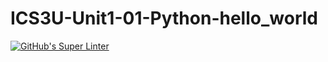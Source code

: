 # ICS3U-Unit1-01-Python-hello_world

[![GitHub's Super Linter](https://github.com/hanin-hasan/ICS3U-Unit1-01-Python-hello_world/workflows/GitHub's%20Super%20Linter/badge.svg)](https://github.com/hanin-hasan/ICS3U-Unit1-01-Python-hello_world/actions)
